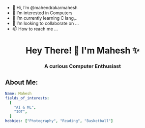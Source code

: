 - 👋 Hi, I’m @mahendrakarmahesh
- 👀 I’m interested in Computers 
- 🌱 I’m currently learning C lang,..
- 💞️ I’m looking to collaborate on ...
- 📫 How to reach me ...

<h1 align="center">Hey There! 👋 I'm Mahesh ✨</h1>
<h3 align="center">A curious Computer Enthusiast</h3>
<h2>About Me:</h2>

```yaml
Name: Mahesh
fields_of_interests:
  [
    "AI & ML",
    "IOT",
  ]
hobbies: ["Photography", "Reading", "Basketball"]
```



<!---
mahendrakarmahesh/mahendrakarmahesh is a ✨ special ✨ repository because its `README.md` (this file) appears on your GitHub profile.
You can click the Preview link to take a look at your changes.
--->
